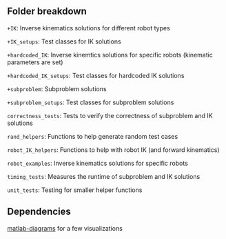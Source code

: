 ## Folder breakdown
`+IK`: Inverse kinematics solutions for different robot types

`+IK_setups`: Test classes for IK solutions

`+hardcoded_IK`: Inverse kinemtics solutions for specific robots (kinematic parameters are set)

`+hardcoded_IK_setups`: Test classes for hardcoded IK solutions

`+subproblem`: Subproblem solutions

`+subproblem_setups`: Test classes for subproblem solutions

`correctness_tests`: Tests to verify the correctness of subproblem and IK solutions

`rand_helpers`: Functions to help generate random test cases

`robot_IK_helpers`: Functions to help with robot IK (and forward kinematics)

`robot_examples`: Inverse kinematics solutions for specific robots

`timing_tests`: Measures the runtime of subproblem and IK solutions

`unit_tests`: Testing for smaller helper functions

## Dependencies

[matlab-diagrams](https://github.com/aelias36/matlab-diagrams) for a few visualizations